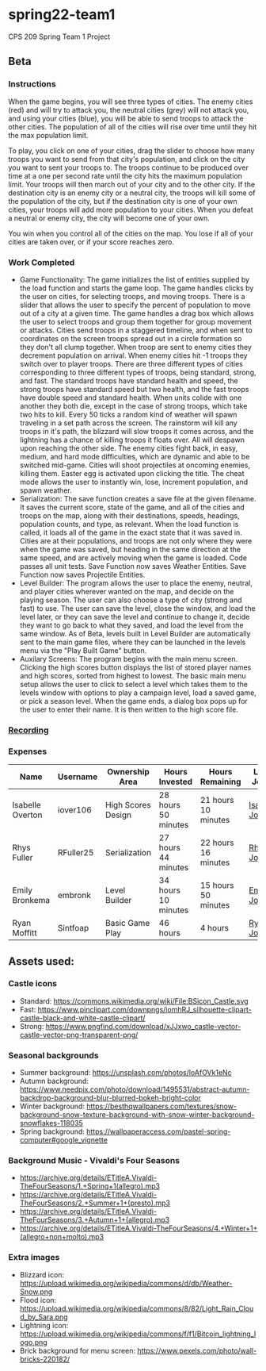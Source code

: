 # spring22-team1
CPS 209 Spring Team 1 Project

## Beta

### Instructions 
  When the game begins, you will see three types of cities. The enemy cities (red) and will try to attack you, the neutral cities (grey) will not attack you, and using your cities (blue), you will be able to send troops to attack the other cities. The population of all of the cities will rise over time until they hit the max population limit. 
  
 To play, you click on one of your cities, drag the slider to choose how many troops you want to send from that city's population, and click on the city you want to sent your troops to. The troops continue to be produced over time at a one per second rate until the city hits the maximum population limit. Your troops will then march out of your city and to the other city. If the destination city is an enemy city or a neutral city, the troops will kill some of the population of the city, but if the destination city is one of your own cities, your troops will add more population to your cities. When you defeat a neutral or enemy city, the city will become one of your own.

You win when you control all of the cities on the map. You lose if all of your cities are taken over, or if your score reaches zero.  

### Work Completed 
* Game Functionality:
  The game initializes the list of entities supplied by the load function and starts the game loop. The game handles clicks by the user on cities, for selecting troops, and moving troops. There is a slider that allows the user to specify the percent of population to move out of a city at a given time. The game handles a drag box which allows the user to select troops and group them together for group movement or attacks. Cities send troops in a staggered timeline, and when sent to coordinates on the screen troops spread out in a circle formation so they don't all clump together. When troop are sent to enemy cities they decrement population on arrival. When enemy cities hit -1 troops they switch over to player troops. There are three different types of cities corresponding to three different types of troops, being standard, strong, and fast. The standard troops have standard health and speed, the strong troops have standard speed but two health, and the fast troops have double speed and standard health. When units colide with one another they both die, except in the case of strong troops, which take two hits to kill. Every 50 ticks a random kind of weather will spawn traveling in a set path across the screen. The rainstorm will kill any troops in it's path, the blizzard will slow troops it comes across, and the lightning has a chance of killing troops it floats over. All will despawn upon reaching the other side. The enemy cities fight back, in easy, medium, and hard mode difficulties, which are dynamic and able to be switched mid-game. Cities will shoot projectiles at oncoming enemies, killing them. Easter egg is activated upon clicking the title. The cheat mode allows the user to instantly win, lose, increment population, and spawn weather.
* Serialization: 
  The save function creates a save file at the given filename. It saves the current score, state of the game, and all of the cities and troops on the map, along with their destinations, speeds, headings, population counts, and type, as relevant. When the load function is called, it loads all of the game in the exact state that it was saved in. Cities are at their populations, and troops are not only where they were when the game was saved, but heading in the same direction at the same speed, and are actively moving when the game is loaded. Code passes all unit tests.
  Save Function now saves Weather Entities.
  Save Function now saves Projectile Entities.
* Level Builder: 
  The program allows the user to place the enemy, neutral, and player cities wherever wanted on the map, and decide on the playing season. The user can also choose a type of city (strong and fast) to use. The user can save the level, close the window, and load the level later, or they can save the level and continue to change it, decide they want to go back to what they saved, and load the level from the same window. 
  As of Beta, levels built in Level Builder are automatically sent to the main game files, where they can be launched in the levels menu via the "Play Built Game" button.
* Auxilary Screens:
  The program begins with the main menu screen. Clicking the high scores button displays the list of stored player names and high scores, sorted from highest to lowest. The basic main menu setup allows the user to click to select a level which takes them to the levels window with options to play a campaign level, load a saved game, or pick a season level. When the game ends, a dialog box pops up for the user to enter their name. It is then written to the high score file.


### [Recording](https://youtu.be/7MihSWZzuec)

### Expenses
| Name | Username | Ownership Area | Hours Invested | Hours Remaining | Link to Journal | 
| ----------- | ----------- | ----------- | ----------- | ----------- | ----------- |
| Isabelle Overton | iover106 | High Scores Design | 28 hours 50 minutes | 21 hours 10 minutes | [Isabelle's Journal](https://github.com/bjucps209/spring22-team1/wiki/OvertonJournal) |
| Rhys Fuller | RFuller25 | Serialization | 27 hours 44 minutes | 22 hours 16 minutes | [Rhys's Journal](https://github.com/bjucps209/spring22-team1/wiki/Fuller-Journal) |
| Emily Bronkema | embronk | Level Builder | 34 hours 10 minutes | 15 hours 50 minutes | [Emily's Journal](https://github.com/bjucps209/spring22-team1/wiki/Bronkema-Journal) | 
| Ryan Moffitt | Sintfoap | Basic Game Play | 46 hours | 4 hours | [Ryan's Journal](https://github.com/bjucps209/spring22-team1/wiki/MoffittJournal) | 


## Assets used:

### Castle icons
  * Standard: https://commons.wikimedia.org/wiki/File:BSicon_Castle.svg
  * Fast: https://www.pinclipart.com/downpngs/iomhRJ_silhouette-clipart-castle-black-and-white-castle-clipart/ 
  * Strong: https://www.pngfind.com/download/xJJxwo_castle-vector-castle-vector-png-transparent-png/ 

### Seasonal backgrounds
 * Summer background: https://unsplash.com/photos/loAfOVk1eNc
 * Autumn background: https://www.needpix.com/photo/download/1495531/abstract-autumn-backdrop-background-blur-blurred-bokeh-bright-color
 * Winter background: https://besthqwallpapers.com/textures/snow-background-snow-texture-background-with-snow-winter-background-snowflakes-118035
 * Spring background: https://wallpaperaccess.com/pastel-spring-computer#google_vignette

### Background Music - Vivaldi's Four Seasons
 * https://archive.org/details/ETitleA.Vivaldi-TheFourSeasons/1.+Spring+1(allegro).mp3
 * https://archive.org/details/ETitleA.Vivaldi-TheFourSeasons/2.+Summer+1+(presto).mp3
 * https://archive.org/details/ETitleA.Vivaldi-TheFourSeasons/3.+Autumn+1+(allegro).mp3
 * https://archive.org/details/ETitleA.Vivaldi-TheFourSeasons/4.+Winter+1+(allegro+non+molto).mp3

### Extra images
 * Blizzard icon: https://upload.wikimedia.org/wikipedia/commons/d/db/Weather-Snow.png
 * Flood icon: https://upload.wikimedia.org/wikipedia/commons/8/82/Light_Rain_Cloud_by_Sara.png
 * Lightning icon: https://upload.wikimedia.org/wikipedia/commons/f/f1/Bitcoin_lightning_logo.png
 * Brick background for menu screen: https://www.pexels.com/photo/wall-bricks-220182/
